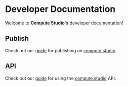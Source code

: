 # Developer Documentation

Welcome to **Compute Studio's** developer documentation!

## Publish

Check out our [guide](/publish/guide/) for publishing on [compute.studio](https://compute.studio).

## API

Check out our [guide](/api/guide/) for using the [compute.studio](https://compute.studio) API.
